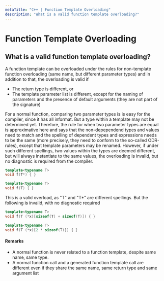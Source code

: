 ```yaml
---
metaTitle: "C++ | Function Template Overloading"
description: "What is a valid function template overloading?"
---
```


# Function Template Overloading



## What is a valid function template overloading?


A function template can be overloaded under the rules for non-template function overloading (same name, but different parameter types) and in addition to that, the overloading is valid if

- The return type is different, or
- The template parameter list is different, except for the naming of parameters and the presence of default arguments (they are not part of the signature)

For a normal function, comparing two parameter types is is easy for the compiler, since it has all informat. But a type within a template may not be determined yet. Therefore, the rule for when two parameter types are equal is approximative here and says that the non-depependend types and values need to match and the spelling of dependent types and expressions needs to be the same (more precisely, they need to conform to the so-called ODR-rules), except that template parameters may be renamed. However, if under such different spellings, two values within the types are deemed different, but will always instantiate to the same values, the overloading is invalid, but no diagnostic is required from the compiler.

```cpp
template<typename T>
void f(T*) { }

template<typename T>
void f(T) { }

```

This is a valid overload, as "T" and "T*" are different spellings. But the following is invalid, with no diagnostic required

```cpp
template<typename T>
void f(T (*x)[sizeof(T) + sizeof(T)]) { }

template<typename T>
void f(T (*x)[2 * sizeof(T)]) { }

```



#### Remarks


- A normal function is never related to a function template, despite same name, same type.
- A normal function call and a generated function template call are different even if they share the same name, same return type and same argument list

